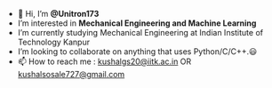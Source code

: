- 👋 Hi, I’m **@Unitron173**
-  I’m interested in **Mechanical Engineering and Machine Learning**
-  I’m currently studying Mechanical Engineering at Indian Institute of Technology Kanpur
-  I’m looking to collaborate on anything that uses Python/C/C++.😃
- 📫 How to reach me : kushalgs20@iitk.ac.in  OR  kushalsosale727@gmail.com

<!---
Unitron173/Unitron173 is a ✨ special ✨ repository because its `README.md` (this file) appears on your GitHub profile.
You can click the Preview link to take a look at your changes.
--->

